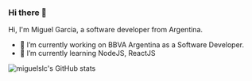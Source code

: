 ### Hi there 👋


Hi, I'm Miguel Garcia, a software developer from Argentina. 

- 🔭 I’m currently working on BBVA Argentina as a Software Developer. 
- 🌱 I’m currently learning NodeJS, ReactJS
<!-- - 💬 Ask me about ...
- 📫 How to reach me: ...
- 😄 Pronouns: ...
- ⚡ Fun fact: ...
-->

![miguelslc's GitHub stats](https://github-readme-stats.vercel.app/api?username=miguelslc&hide=contribs,prs&show_icons=true&theme=dracula)
